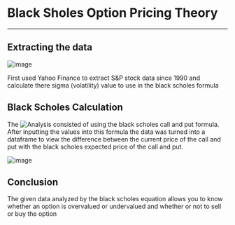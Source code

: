 # Black Sholes Option Pricing Theory
---

## Extracting the data

![image](https://github.com/evanbruno617/Black_Sholes/blob/main/Resources/sigma.png)

First used Yahoo Finance to extract S&P stock data since 1990 and calculate there sigma (volatility) value to use in the black scholes formula

## Black Scholes Calculation

The ![Analysis](https://github.com/evanbruno617/Black_Sholes/blob/main/extract_options.ipynb) consisted of using the black scholes call and put formula. After inputting the values into this formula the data was turned into a dataframe to view the difference between the current price of the call and put with the black scholes expected price of the call and put.

![image](https://github.com/evanbruno617/Black_Sholes/blob/main/Resources/csv.png)


## Conclusion

The given data analyzed by the black scholes equation allows you to know whether an option is overvalued or undervalued and whether or not to sell or buy the option

